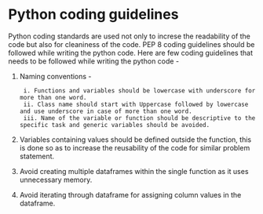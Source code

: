 # Python coding guidelines

Python coding standards are used not only to increse the readability of the code but also for cleaniness of the code.
PEP 8 coding guidelines should be followed while writing the python code.
Here are few coding guidelines that needs to be followed while writing the python code - 

1. Naming conventions - 

		i. Functions and variables should be lowercase with underscore for more than one word.
		ii. Class name should start with Uppercase followed by lowercase and use underscore in case of more than one word.
		iii. Name of the variable or function should be descriptive to the specific task and generic variables should be avoided.

2. Variables containing values should be defined outside the function, this is done so as to increase the reusability of the code for similar problem statement.

3. Avoid creating multiple dataframes within the single function as it uses unnecessary memory.

4. Avoid iterating through dataframe for assigning column values in the dataframe.
